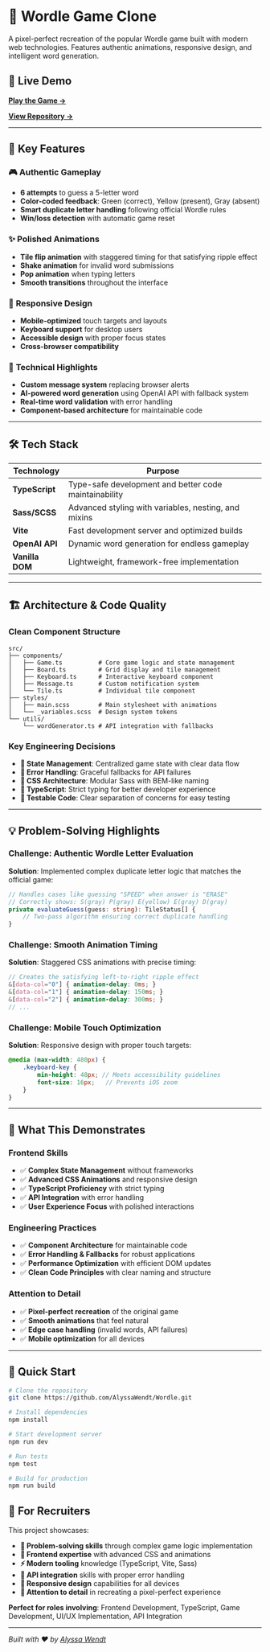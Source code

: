 # 🎯 Wordle Game Clone

A pixel-perfect recreation of the popular Wordle game built with modern web technologies. Features authentic animations, responsive design, and intelligent word generation.


## 🌟 Live Demo

**[Play the Game →](https://wordle-xi-six.vercel.app/)**

**[View Repository →](https://github.com/AlyssaWendt/Wordle)**

---

## 🚀 Key Features

### 🎮 **Authentic Gameplay**
- **6 attempts** to guess a 5-letter word
- **Color-coded feedback**: Green (correct), Yellow (present), Gray (absent)
- **Smart duplicate letter handling** following official Wordle rules
- **Win/loss detection** with automatic game reset

### ✨ **Polished Animations**
- **Tile flip animation** with staggered timing for that satisfying ripple effect
- **Shake animation** for invalid word submissions
- **Pop animation** when typing letters
- **Smooth transitions** throughout the interface

### 📱 **Responsive Design**
- **Mobile-optimized** touch targets and layouts
- **Keyboard support** for desktop users
- **Accessible design** with proper focus states
- **Cross-browser compatibility**

### 🔧 **Technical Highlights**
- **Custom message system** replacing browser alerts
- **AI-powered word generation** using OpenAI API with fallback system
- **Real-time word validation** with error handling
- **Component-based architecture** for maintainable code

---

## 🛠️ Tech Stack

| Technology | Purpose |
|------------|---------|
| **TypeScript** | Type-safe development and better code maintainability |
| **Sass/SCSS** | Advanced styling with variables, nesting, and mixins |
| **Vite** | Fast development server and optimized builds |
| **OpenAI API** | Dynamic word generation for endless gameplay |
| **Vanilla DOM** | Lightweight, framework-free implementation |

---

## 🏗️ Architecture & Code Quality

### **Clean Component Structure**
```
src/
├── components/
│   ├── Game.ts          # Core game logic and state management
│   ├── Board.ts         # Grid display and tile management
│   ├── Keyboard.ts      # Interactive keyboard component
│   ├── Message.ts       # Custom notification system
│   └── Tile.ts          # Individual tile component
├── styles/
│   ├── main.scss        # Main stylesheet with animations
│   └── _variables.scss  # Design system tokens
└── utils/
    └── wordGenerator.ts # API integration with fallbacks
```

### **Key Engineering Decisions**

- **🎯 State Management**: Centralized game state with clear data flow
- **🔄 Error Handling**: Graceful fallbacks for API failures
- **🎨 CSS Architecture**: Modular Sass with BEM-like naming
- **📐 TypeScript**: Strict typing for better developer experience
- **🧪 Testable Code**: Clear separation of concerns for easy testing

---

## 💡 Problem-Solving Highlights

### **Challenge: Authentic Wordle Letter Evaluation**
**Solution**: Implemented complex duplicate letter logic that matches the official game:
```typescript
// Handles cases like guessing "SPEED" when answer is "ERASE"
// Correctly shows: S(gray) P(gray) E(yellow) E(gray) D(gray)
private evaluateGuess(guess: string): TileStatus[] {
    // Two-pass algorithm ensuring correct duplicate handling
}
```

### **Challenge: Smooth Animation Timing**
**Solution**: Staggered CSS animations with precise timing:
```scss
// Creates the satisfying left-to-right ripple effect
&[data-col="0"] { animation-delay: 0ms; }
&[data-col="1"] { animation-delay: 150ms; }
&[data-col="2"] { animation-delay: 300ms; }
// ...
```

### **Challenge: Mobile Touch Optimization**
**Solution**: Responsive design with proper touch targets:
```scss
@media (max-width: 480px) {
    .keyboard-key {
        min-height: 48px; // Meets accessibility guidelines
        font-size: 16px;   // Prevents iOS zoom
    }
}
```

---

## 🎯 What This Demonstrates

### **Frontend Skills**
- ✅ **Complex State Management** without frameworks
- ✅ **Advanced CSS Animations** and responsive design
- ✅ **TypeScript Proficiency** with strict typing
- ✅ **API Integration** with error handling
- ✅ **User Experience Focus** with polished interactions

### **Engineering Practices**
- ✅ **Component Architecture** for maintainable code
- ✅ **Error Handling & Fallbacks** for robust applications
- ✅ **Performance Optimization** with efficient DOM updates
- ✅ **Clean Code Principles** with clear naming and structure

### **Attention to Detail**
- ✅ **Pixel-perfect recreation** of the original game
- ✅ **Smooth animations** that feel natural
- ✅ **Edge case handling** (invalid words, API failures)
- ✅ **Mobile optimization** for all devices

---

## 🚀 Quick Start

```bash
# Clone the repository
git clone https://github.com/AlyssaWendt/Wordle.git

# Install dependencies
npm install

# Start development server
npm run dev

# Run tests
npm test

# Build for production
npm run build
```

## 🎯 For Recruiters

This project showcases:

- **📐 Problem-solving skills** through complex game logic implementation
- **🎨 Frontend expertise** with advanced CSS and animations  
- **⚡ Modern tooling** knowledge (TypeScript, Vite, Sass)
- **🔧 API integration** skills with proper error handling
- **📱 Responsive design** capabilities for all devices
- **🎯 Attention to detail** in recreating a pixel-perfect experience

**Perfect for roles involving**: Frontend Development, TypeScript, Game Development, UI/UX Implementation, API Integration

---

*Built with ❤️ by [Alyssa Wendt](https://github.com/AlyssaWendt)*